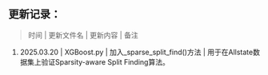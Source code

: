 ## 更新记录：
>  时间 | 更新文件名 | 更新内容 | 备注
1. 2025.03.20 | XGBoost.py | 加入_sparse_split_find()方法 | 用于在Allstate数据集上验证Sparsity-aware Split Finding算法。
